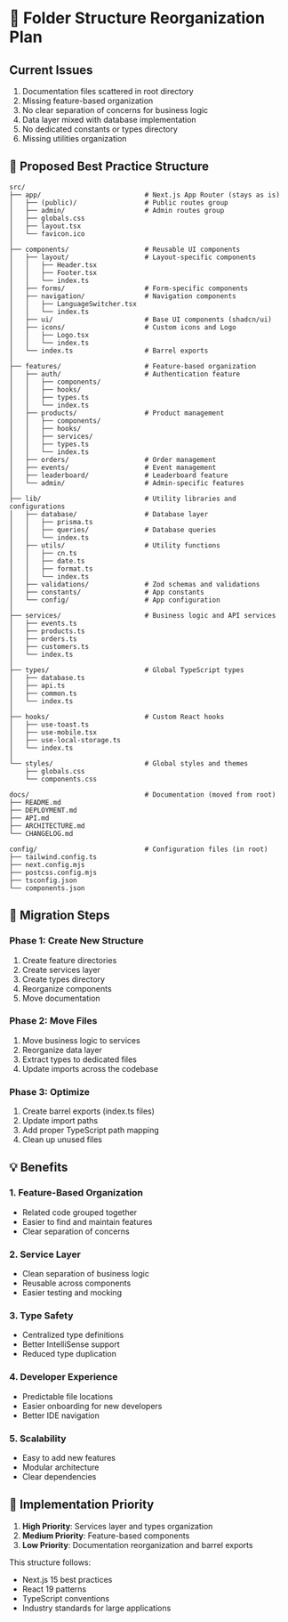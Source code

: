 # 📁 Folder Structure Reorganization Plan

## Current Issues
1. Documentation files scattered in root directory
2. Missing feature-based organization
3. No clear separation of concerns for business logic
4. Data layer mixed with database implementation
5. No dedicated constants or types directory
6. Missing utilities organization

## 🎯 Proposed Best Practice Structure

```
src/
├── app/                          # Next.js App Router (stays as is)
│   ├── (public)/                 # Public routes group
│   ├── admin/                    # Admin routes group
│   ├── globals.css
│   ├── layout.tsx
│   └── favicon.ico
│
├── components/                   # Reusable UI components
│   ├── layout/                   # Layout-specific components
│   │   ├── Header.tsx
│   │   ├── Footer.tsx
│   │   └── index.ts
│   ├── forms/                    # Form-specific components
│   ├── navigation/               # Navigation components
│   │   ├── LanguageSwitcher.tsx
│   │   └── index.ts
│   ├── ui/                       # Base UI components (shadcn/ui)
│   ├── icons/                    # Custom icons and Logo
│   │   ├── Logo.tsx
│   │   └── index.ts
│   └── index.ts                  # Barrel exports
│
├── features/                     # Feature-based organization
│   ├── auth/                     # Authentication feature
│   │   ├── components/
│   │   ├── hooks/
│   │   ├── types.ts
│   │   └── index.ts
│   ├── products/                 # Product management
│   │   ├── components/
│   │   ├── hooks/
│   │   ├── services/
│   │   ├── types.ts
│   │   └── index.ts
│   ├── orders/                   # Order management
│   ├── events/                   # Event management
│   ├── leaderboard/              # Leaderboard feature
│   └── admin/                    # Admin-specific features
│
├── lib/                          # Utility libraries and configurations
│   ├── database/                 # Database layer
│   │   ├── prisma.ts
│   │   ├── queries/              # Database queries
│   │   └── index.ts
│   ├── utils/                    # Utility functions
│   │   ├── cn.ts
│   │   ├── date.ts
│   │   ├── format.ts
│   │   └── index.ts
│   ├── validations/              # Zod schemas and validations
│   ├── constants/                # App constants
│   └── config/                   # App configuration
│
├── services/                     # Business logic and API services
│   ├── events.ts
│   ├── products.ts
│   ├── orders.ts
│   ├── customers.ts
│   └── index.ts
│
├── types/                        # Global TypeScript types
│   ├── database.ts
│   ├── api.ts
│   ├── common.ts
│   └── index.ts
│
├── hooks/                        # Custom React hooks
│   ├── use-toast.ts
│   ├── use-mobile.tsx
│   ├── use-local-storage.ts
│   └── index.ts
│
└── styles/                       # Global styles and themes
    ├── globals.css
    └── components.css

docs/                             # Documentation (moved from root)
├── README.md
├── DEPLOYMENT.md
├── API.md
├── ARCHITECTURE.md
└── CHANGELOG.md

config/                           # Configuration files (in root)
├── tailwind.config.ts
├── next.config.mjs
├── postcss.config.mjs
├── tsconfig.json
└── components.json
```

## 🔄 Migration Steps

### Phase 1: Create New Structure
1. Create feature directories
2. Create services layer
3. Create types directory
4. Reorganize components
5. Move documentation

### Phase 2: Move Files
1. Move business logic to services
2. Reorganize data layer
3. Extract types to dedicated files
4. Update imports across the codebase

### Phase 3: Optimize
1. Create barrel exports (index.ts files)
2. Update import paths
3. Add proper TypeScript path mapping
4. Clean up unused files

## 💡 Benefits

### 1. **Feature-Based Organization**
- Related code grouped together
- Easier to find and maintain features
- Clear separation of concerns

### 2. **Service Layer**
- Clean separation of business logic
- Reusable across components
- Easier testing and mocking

### 3. **Type Safety**
- Centralized type definitions
- Better IntelliSense support
- Reduced type duplication

### 4. **Developer Experience**
- Predictable file locations
- Easier onboarding for new developers
- Better IDE navigation

### 5. **Scalability**
- Easy to add new features
- Modular architecture
- Clear dependencies

## 🚀 Implementation Priority

1. **High Priority**: Services layer and types organization
2. **Medium Priority**: Feature-based components
3. **Low Priority**: Documentation reorganization and barrel exports

This structure follows:
- Next.js 15 best practices
- React 19 patterns
- TypeScript conventions
- Industry standards for large applications

